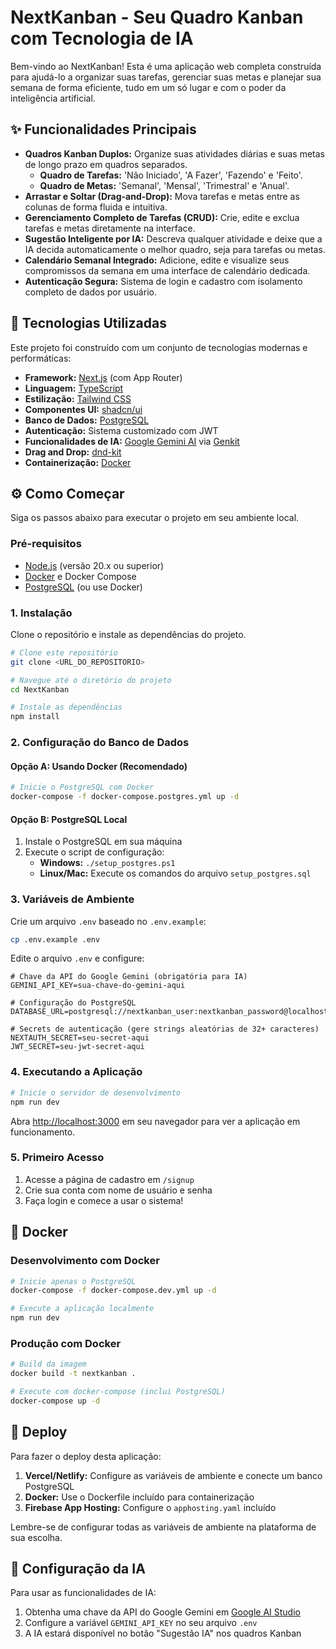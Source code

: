 # NextKanban - Seu Quadro Kanban com Tecnologia de IA

Bem-vindo ao NextKanban! Esta é uma aplicação web completa construída para ajudá-lo a organizar suas tarefas, gerenciar suas metas e planejar sua semana de forma eficiente, tudo em um só lugar e com o poder da inteligência artificial.

## ✨ Funcionalidades Principais

- **Quadros Kanban Duplos:** Organize suas atividades diárias e suas metas de longo prazo em quadros separados.
  - **Quadro de Tarefas:** 'Não Iniciado', 'A Fazer', 'Fazendo' e 'Feito'.
  - **Quadro de Metas:** 'Semanal', 'Mensal', 'Trimestral' e 'Anual'.
- **Arrastar e Soltar (Drag-and-Drop):** Mova tarefas e metas entre as colunas de forma fluida e intuitiva.
- **Gerenciamento Completo de Tarefas (CRUD):** Crie, edite e exclua tarefas e metas diretamente na interface.
- **Sugestão Inteligente por IA:** Descreva qualquer atividade e deixe que a IA decida automaticamente o melhor quadro, seja para tarefas ou metas.
- **Calendário Semanal Integrado:** Adicione, edite e visualize seus compromissos da semana em uma interface de calendário dedicada.
- **Autenticação Segura:** Sistema de login e cadastro com isolamento completo de dados por usuário.

## 🚀 Tecnologias Utilizadas

Este projeto foi construído com um conjunto de tecnologias modernas e performáticas:

- **Framework:** [Next.js](https://nextjs.org/) (com App Router)
- **Linguagem:** [TypeScript](https://www.typescriptlang.org/)
- **Estilização:** [Tailwind CSS](https://tailwindcss.com/)
- **Componentes UI:** [shadcn/ui](https://ui.shadcn.com/)
- **Banco de Dados:** [PostgreSQL](https://www.postgresql.org/)
- **Autenticação:** Sistema customizado com JWT
- **Funcionalidades de IA:** [Google Gemini AI](https://ai.google.dev/) via [Genkit](https://firebase.google.com/docs/genkit)
- **Drag and Drop:** [dnd-kit](https://dndkit.com/)
- **Containerização:** [Docker](https://www.docker.com/)

## ⚙️ Como Começar

Siga os passos abaixo para executar o projeto em seu ambiente local.

### Pré-requisitos

- [Node.js](https://nodejs.org/en/) (versão 20.x ou superior)
- [Docker](https://www.docker.com/) e Docker Compose
- [PostgreSQL](https://www.postgresql.org/) (ou use Docker)

### 1. Instalação

Clone o repositório e instale as dependências do projeto.

```bash
# Clone este repositório
git clone <URL_DO_REPOSITORIO>

# Navegue até o diretório do projeto
cd NextKanban

# Instale as dependências
npm install
```

### 2. Configuração do Banco de Dados

#### Opção A: Usando Docker (Recomendado)

```bash
# Inicie o PostgreSQL com Docker
docker-compose -f docker-compose.postgres.yml up -d
```

#### Opção B: PostgreSQL Local

1. Instale o PostgreSQL em sua máquina
2. Execute o script de configuração:
   - **Windows:** `./setup_postgres.ps1`
   - **Linux/Mac:** Execute os comandos do arquivo `setup_postgres.sql`

### 3. Variáveis de Ambiente

Crie um arquivo `.env` baseado no `.env.example`:

```bash
cp .env.example .env
```

Edite o arquivo `.env` e configure:

```env
# Chave da API do Google Gemini (obrigatória para IA)
GEMINI_API_KEY=sua-chave-do-gemini-aqui

# Configuração do PostgreSQL
DATABASE_URL=postgresql://nextkanban_user:nextkanban_password@localhost:5432/nextkanban

# Secrets de autenticação (gere strings aleatórias de 32+ caracteres)
NEXTAUTH_SECRET=seu-secret-aqui
JWT_SECRET=seu-jwt-secret-aqui
```

### 4. Executando a Aplicação

```bash
# Inicie o servidor de desenvolvimento
npm run dev
```

Abra [http://localhost:3000](http://localhost:3000) em seu navegador para ver a aplicação em funcionamento.

### 5. Primeiro Acesso

1. Acesse a página de cadastro em `/signup`
2. Crie sua conta com nome de usuário e senha
3. Faça login e comece a usar o sistema!

## 🐳 Docker

### Desenvolvimento com Docker

```bash
# Inicie apenas o PostgreSQL
docker-compose -f docker-compose.dev.yml up -d

# Execute a aplicação localmente
npm run dev
```

### Produção com Docker

```bash
# Build da imagem
docker build -t nextkanban .

# Execute com docker-compose (inclui PostgreSQL)
docker-compose up -d
```

## 🚀 Deploy

Para fazer o deploy desta aplicação:

1. **Vercel/Netlify:** Configure as variáveis de ambiente e conecte um banco PostgreSQL
2. **Docker:** Use o Dockerfile incluído para containerização
3. **Firebase App Hosting:** Configure o `apphosting.yaml` incluído

Lembre-se de configurar todas as variáveis de ambiente na plataforma de sua escolha.

## 🤖 Configuração da IA

Para usar as funcionalidades de IA:

1. Obtenha uma chave da API do Google Gemini em [Google AI Studio](https://aistudio.google.com/)
2. Configure a variável `GEMINI_API_KEY` no seu arquivo `.env`
3. A IA estará disponível no botão "Sugestão IA" nos quadros Kanban
